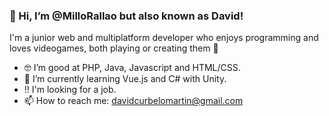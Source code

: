 ### **👋 Hi, I’m @MilloRallao but also known as David!**
I'm a junior web and multiplatform developer who enjoys programming and loves videogames, both playing or creating them :space_invader:
- :nerd_face: I’m good at PHP, Java, Javascript and HTML/CSS.
- 🌱 I’m currently learning Vue.js and C# with Unity.
-  :bangbang: I'm looking for a job.
- 📫 How to reach me: davidcurbelomartin@gmail.com

<!---
MilloRallao/MilloRallao is a ✨ special ✨ repository because its `README.md` (this file) appears on your GitHub profile.
You can click the Preview link to take a look at your changes.
--->
